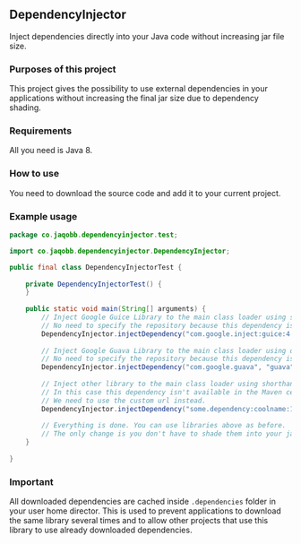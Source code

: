 ## DependencyInjector
Inject dependencies directly into your Java code without increasing jar file size.

### Purposes of this project
This project gives the possibility to use external dependencies in your applications without increasing the final jar size due to dependency shading.

### Requirements
All you need is Java 8.

### How to use
You need to download the source code and add it to your current project.

### Example usage
```java
package co.jaqobb.dependencyinjector.test;

import co.jaqobb.dependencyinjector.DependencyInjector;

public final class DependencyInjectorTest {
    
    private DependencyInjectorTest() {
    }
    
    public static void main(String[] arguments) {
        // Inject Google Guice Library to the main class loader using shorthand notation.
        // No need to specify the repository because this dependency is available in the Maven central repository.
        DependencyInjector.injectDependency("com.google.inject:guice:4.0", this.getClass().getClassLoader());
        
        // Inject Google Guava Library to the main class loader using old notation.
        // No need to specify the repository because this dependency is available in the Maven central repository.
        DependencyInjector.injectDependency("com.google.guava", "guava", "19.0", this.getClass().getClassLoader());
        
        // Inject other library to the main class loader using shorthand notation.
        // In this case this dependency isn't available in the Maven central repository.
        // We need to use the custom url instead.
        DependencyInjector.injectDependency("some.dependency:coolname:1.2.3", "https://link.to.this.dependency.repository", this.getClass().getClassLoader());
        
        // Everything is done. You can use libraries above as before.
        // The only change is you don't have to shade them into your jar file.
    }
    
}
```

### Important
All downloaded dependencies are cached inside `.dependencies` folder in your user home director. This is used to prevent applications to download the same library several times and to allow other projects that use this library to use already downloaded dependencies.